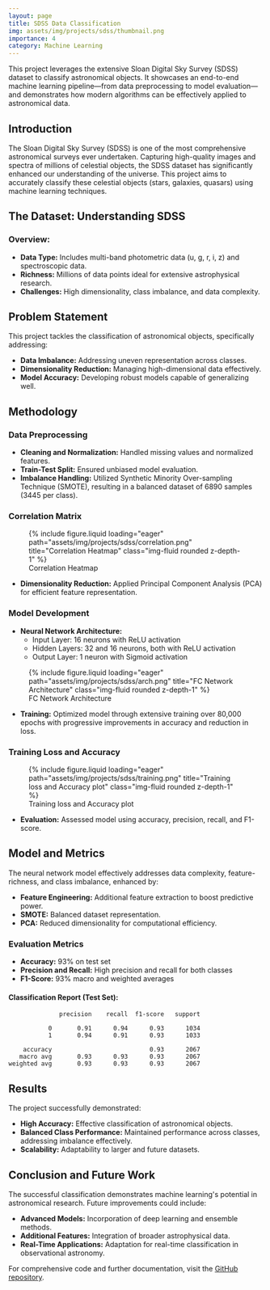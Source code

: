 ```yaml
---
layout: page
title: SDSS Data Classification
img: assets/img/projects/sdss/thumbnail.png
importance: 4
category: Machine Learning
---
```


This project leverages the extensive Sloan Digital Sky Survey (SDSS) dataset to classify astronomical objects. It showcases an end-to-end machine learning pipeline—from data preprocessing to model evaluation—and demonstrates how modern algorithms can be effectively applied to astronomical data.

## Introduction

The Sloan Digital Sky Survey (SDSS) is one of the most comprehensive astronomical surveys ever undertaken. Capturing high-quality images and spectra of millions of celestial objects, the SDSS dataset has significantly enhanced our understanding of the universe. This project aims to accurately classify these celestial objects (stars, galaxies, quasars) using machine learning techniques.

## The Dataset: Understanding SDSS

### Overview:

- **Data Type:** Includes multi-band photometric data (u, g, r, i, z) and spectroscopic data.
- **Richness:** Millions of data points ideal for extensive astrophysical research.
- **Challenges:** High dimensionality, class imbalance, and data complexity.

## Problem Statement

This project tackles the classification of astronomical objects, specifically addressing:

- **Data Imbalance:** Addressing uneven representation across classes.
- **Dimensionality Reduction:** Managing high-dimensional data effectively.
- **Model Accuracy:** Developing robust models capable of generalizing well.

## Methodology

### Data Preprocessing

- **Cleaning and Normalization:** Handled missing values and normalized features.
- **Train-Test Split:** Ensured unbiased model evaluation.
- **Imbalance Handling:** Utilized Synthetic Minority Over-sampling Technique (SMOTE), resulting in a balanced dataset of 6890 samples (3445 per class).

### Correlation Matrix

<figure class="figure text-center">
    {% include figure.liquid loading="eager" path="assets/img/projects/sdss/correlation.png" title="Correlation Heatmap" class="img-fluid rounded z-depth-1" %}
    <figcaption class="figure-caption">Correlation Heatmap</figcaption>
</figure>

- **Dimensionality Reduction:** Applied Principal Component Analysis (PCA) for efficient feature representation.

### Model Development

- **Neural Network Architecture:**
  - Input Layer: 16 neurons with ReLU activation
  - Hidden Layers: 32 and 16 neurons, both with ReLU activation
  - Output Layer: 1 neuron with Sigmoid activation

<figure class="figure text-center">
    {% include figure.liquid loading="eager" path="assets/img/projects/sdss/arch.png" title="FC Network Architecture" class="img-fluid rounded z-depth-1" %}
    <figcaption class="figure-caption">FC Network Architecture</figcaption>
</figure>

- **Training:** Optimized model through extensive training over 80,000 epochs with progressive improvements in accuracy and reduction in loss.

### Training Loss and Accuracy

<figure class="figure text-center">
    {% include figure.liquid loading="eager" path="assets/img/projects/sdss/training.png" title="Training loss and Accuracy plot" class="img-fluid rounded z-depth-1" %}
    <figcaption class="figure-caption">Training loss and Accuracy plot</figcaption>
</figure>

- **Evaluation:** Assessed model using accuracy, precision, recall, and F1-score.

## Model and Metrics

The neural network model effectively addresses data complexity, feature-richness, and class imbalance, enhanced by:

- **Feature Engineering:** Additional feature extraction to boost predictive power.
- **SMOTE:** Balanced dataset representation.
- **PCA:** Reduced dimensionality for computational efficiency.

### Evaluation Metrics

- **Accuracy:** 93% on test set
- **Precision and Recall:** High precision and recall for both classes
- **F1-Score:** 93% macro and weighted averages

#### Classification Report (Test Set):

```
              precision    recall  f1-score   support

           0       0.91      0.94      0.93      1034
           1       0.94      0.91      0.93      1033

    accuracy                           0.93      2067
   macro avg       0.93      0.93      0.93      2067
weighted avg       0.93      0.93      0.93      2067
```

## Results

The project successfully demonstrated:

- **High Accuracy:** Effective classification of astronomical objects.
- **Balanced Class Performance:** Maintained performance across classes, addressing imbalance effectively.
- **Scalability:** Adaptability to larger and future datasets.

## Conclusion and Future Work

The successful classification demonstrates machine learning's potential in astronomical research. Future improvements could include:

- **Advanced Models:** Incorporation of deep learning and ensemble methods.
- **Additional Features:** Integration of broader astrophysical data.
- **Real-Time Applications:** Adaptation for real-time classification in observational astronomy.

For comprehensive code and further documentation, visit the [GitHub repository](https://github.com/navneetraju/SDSS-Data-Classification/tree/master).
